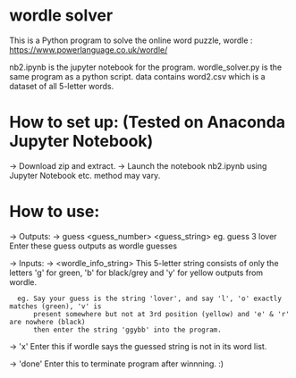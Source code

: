 # wordle solver
This is a Python program to solve the online word puzzle, wordle : https://www.powerlanguage.co.uk/wordle/

nb2.ipynb is the jupyter notebook for the program.
wordle_solver.py is the same program as a python script.
data contains word2.csv which is a dataset of all 5-letter words.

# How to set up: (Tested on Anaconda Jupyter Notebook)
-> Download zip and extract.
-> Launch the notebook nb2.ipynb using Jupyter Notebook etc. method may vary.

# How to use:
-> Outputs:
  -> guess <guess_number> <guess_string>
      eg. guess 3 lover
      Enter these guess outputs as wordle guesses

-> Inputs:
  -> <wordle_info_string>
      This 5-letter string consists of only the letters 'g' for green, 'b' for black/grey and 'y' 
      for yellow outputs from wordle.
      
      eg. Say your guess is the string 'lover', and say 'l', 'o' exactly matches (green), 'v' is
          present somewhere but not at 3rd position (yellow) and 'e' & 'r' are nowhere (black)
          then enter the string 'ggybb' into the program.
   
   -> 'x'
      Enter this if wordle says the guessed string is not in its word list.
   
   -> 'done'
      Enter this to terminate program after winnning. :)
